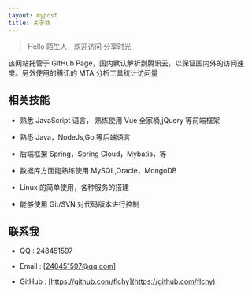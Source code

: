 ```yaml
---
layout: mypost
title: 关于我
---
```


> Hello 陌生人，欢迎访问 分享时光

该网站托管于 GitHub Page，国内默认解析到腾讯云，以保证国内外的访问速度。另外使用的腾讯的 MTA 分析工具统计访问量


## 相关技能

- 熟悉 JavaScript 语言， 熟练使用 Vue 全家桶,jQuery 等前端框架

- 熟悉 Java，NodeJs,Go 等后端语言

- 后端框架 Spring，Spring Cloud，Mybatis，等

- 数据库方面能熟练使用 MySQL,Oracle，MongoDB

- Linux 的简单使用，各种服务的搭建

- 能够使用 Git/SVN 对代码版本进行控制

## 联系我

- QQ : 248451597

- Email : [248451597@qq.com]

- GitHub : [https://github.com/flchy](https://github.com/flchy)
